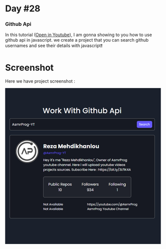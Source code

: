 # Day #28

### Github Api
In this tutorial ([Open in Youtube](https://youtu.be/M6p5ybSsVq4)),  I am gonna showing to you how to use github api in javascript. we create a project that you can search github usernames and see their details with javascript❗️

# Screenshot
Here we have project screenshot :

![screenshot](screenshot.jpg)